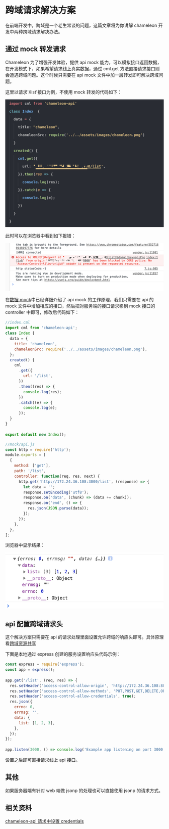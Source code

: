 # 跨域请求解决方案

在前端开发中，跨域是一个老生常谈的问题，这篇文章将为你讲解 chameleon 开发中两种跨域请求解决办法。

## 通过 mock 转发请求

Chameleon 为了增强开发体验，提供 api mock 能力，可以模拟接口返回数据，在开发模式下，如果希望请求线上真实数据，通过 cml.get 方法直接请求接口则会遭遇跨域问题。这个时候只需要在 api mock 文件中加一层转发即可解决跨域问题。

这里以请求'/list'接口为例，不使用 mock 转发的代码如下：

<img src="../assets/example/cors/list_request.png" />

此时可以在浏览器中看到如下报错：

<img src="../assets/example/cors/cors_error.png" />

在[数据 mock](../framework/mock.html)中已经详细介绍了 api mock 的工作原理，我们只需要在 api 的 mock 文件中增加相应的接口，然后把对服务端的接口请求移到 mock 接口的 controller 中即可，修改后代码如下：

```js
//index.cml
import cml from 'chameleon-api';
class Index {
  data = {
    title: 'chameleon',
    chameleonSrc: require('../../assets/images/chameleon.png'),
  };
  created() {
    cml
      .get({
        url: '/list',
      })
      .then((res) => {
        console.log(res);
      })
      .catch((e) => {
        console.log(e);
      });
  }
}

export default new Index();
```

```js
//mock/api.js
const http = require('http');
module.exports = [
  {
    method: ['get'],
    path: '/list',
    controller: function(req, res, next) {
      http.get('http://172.24.36.108:3000/list', (response) => {
        let data = '';
        response.setEncoding('utf8');
        response.on('data', (chunk) => (data += chunk));
        response.on('end', () => {
          res.json(JSON.parse(data));
        });
      });
    },
  },
];
```

浏览器中显示结果：

<img src="../assets/example/cors/request_result.png" />

## api 配置跨域请求头

这个解决方案只需要在 api 的请求处理里面设置允许跨域的响应头即可。具体原理看[跨域资源共享](https://developer.mozilla.org/zh-CN/docs/Web/HTTP/Access_control_CORS)

下面是本地通过 express 创建的服务设置响应头代码示例：

```js
const express = require('express');
const app = express();

app.get('/list', (req, res) => {
  res.setHeader('access-control-allow-origin', 'http://172.24.36.108:8000'); // credentials为include时需指定地址，若希望设置为*，则需要在请求的地方设置credentials为omit
  res.setHeader('access-control-allow-methods', 'PUT,POST,GET,DELETE,OPTIONS');
  res.setHeader('access-control-allow-credentials', true);
  res.json({
    errno: 0,
    errmsg: '',
    data: {
      list: [1, 2, 3],
    },
  });
});

app.listen(3000, () => console.log('Example app listening on port 3000!'));
```

设置之后即可直接请求线上 api 接口。

## 其他

如果服务器端有针对 web 端做 jsonp 的处理也可以直接使用 jsonp 的请求方式。

## 相关资料

[chameleon-api 请求中设置 credentials](../api/request.html)
